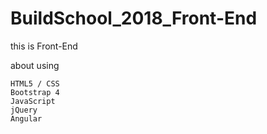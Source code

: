 # BuildSchool_2018_Front-End

this is Front-End
  
 about using
    
    HTML5 / CSS
    Bootstrap 4
    JavaScript
    jQuery
    Angular
